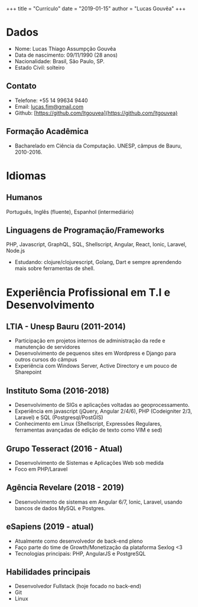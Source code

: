 +++
title = "Currículo"
date = "2019-01-15"
author = "Lucas Gouvêa"
+++
# Dados

+ Nome: Lucas Thiago Assumpção Gouvêa
+ Data de nascimento: 09/11/1990 (28 anos)
+ Nacionalidade: Brasil, São Paulo, SP.
+ Estado Civil: solteiro

## Contato

+ Telefone: +55 14 99634 9440
+ Email: [lucas.fim@gmail.com](mailto:lucas.fim@gmail.com)
+ Github: [https://github.com/ltgouvea](https://github.com/ltgouvea)

## Formação Acadêmica

+ Bacharelado em Ciência da Computação. UNESP, câmpus de Bauru, 2010-2016.

# Idiomas

## Humanos 

Português, Inglês (fluente), Espanhol (intermediário)

## Linguagens de Programação/Frameworks

PHP, Javascript, GraphQL, SQL, Shellscript, Angular, React, Ionic, Laravel, Node.js

- Estudando: clojure/clojurescript, Golang, Dart e sempre aprendendo mais sobre ferramentas de shell.

# Experiência Profissional em T.I e Desenvolvimento

## LTIA - Unesp Bauru (2011-2014)

+ Participação em projetos internos de administração da rede e manutenção de servidores
+ Desenvolvimento de pequenos sites em Wordpress e Django para outros cursos do câmpus
+ Experiência com Windows Server, Active Directory e um pouco de Sharepoint

## Instituto Soma (2016-2018)

+ Desenvolvimento de SIGs e aplicações voltadas ao geoprocessamento.
+ Experiência em javascript (jQuery, Angular 2/4/6), PHP (Codeigniter 2/3, Laravel) e SQL (Postgresql/PostGIS)
+ Conhecimento em Linux (Shellscript, Expressões Regulares, ferramentas avançadas de edição de texto como VIM e sed)

## Grupo Tesseract (2016 - Atual)

+ Desenvolvimento de Sistemas e Aplicações Web sob medida
+ Foco em PHP/Laravel

## Agência Revelare (2018 - 2019)

+ Desenvolvimento de sistemas em Angular 6/7, Ionic, Laravel, usando bancos de dados MySQL e Postgres.

## eSapiens (2019 - atual)

+ Atualmente como desenvolvedor de back-end pleno
+ Faço parte do time de Growth/Monetização da plataforma Sexlog <3
+ Tecnologias principais: PHP, AngularJS e PostgreSQL

## Habilidades principais

+ Desenvolvedor Fullstack (hoje focado no back-end)
+ Git
+ Linux
